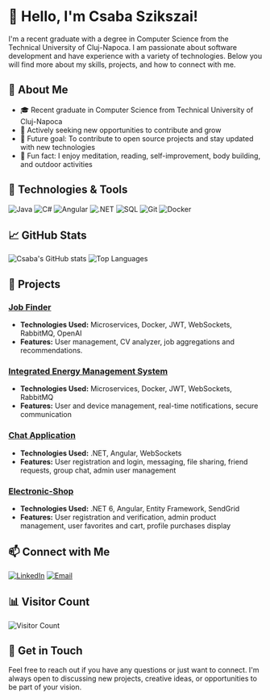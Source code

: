 # 👋 Hello, I'm Csaba Szikszai!

I'm a recent graduate with a degree in Computer Science from the Technical University of Cluj-Napoca. I am passionate about software development and have experience with a variety of technologies. Below you will find more about my skills, projects, and how to connect with me.

## 🚀 About Me
- 🎓 Recent graduate in Computer Science from Technical University of Cluj-Napoca
- 💼 Actively seeking new opportunities to contribute and grow
- 🎯 Future goal: To contribute to open source projects and stay updated with new technologies
- 🎉 Fun fact: I enjoy meditation, reading, self-improvement, body building, and outdoor activities

## 🔧 Technologies & Tools

![Java](https://img.shields.io/badge/Java-ED8B00?style=for-the-badge&logo=java&logoColor=white)
![C#](https://img.shields.io/badge/C%23-239120?style=for-the-badge&logo=c-sharp&logoColor=white)
![Angular](https://img.shields.io/badge/Angular-DD0031?style=for-the-badge&logo=angular&logoColor=white)
![.NET](https://img.shields.io/badge/.NET-512BD4?style=for-the-badge&logo=dot-net&logoColor=white)
![SQL](https://img.shields.io/badge/SQL-CC2927?style=for-the-badge&logo=microsoft-sql-server&logoColor=white)
![Git](https://img.shields.io/badge/Git-F05032?style=for-the-badge&logo=git&logoColor=white)
![Docker](https://img.shields.io/badge/Docker-2496ED?style=for-the-badge&logo=docker&logoColor=white)

## 📈 GitHub Stats

![Csaba's GitHub stats](https://github-readme-stats.vercel.app/api?username=SzCsaba01&show_icons=true&theme=radical)
![Top Languages](https://github-readme-stats.vercel.app/api/top-langs/?username=SzCsaba01&layout=compact&theme=radical)

## 💼 Projects

### [Job Finder](https://github.com/SzCsaba01/JobFinder-FrontEnd)
- **Technologies Used:** Microservices, Docker, JWT, WebSockets, RabbitMQ, OpenAI
- **Features:** User management, CV analyzer, job aggregations and recommendations.

### [Integrated Energy Management System](https://github.com/SzCsaba01/Energy-Management-System)
- **Technologies Used:** Microservices, Docker, JWT, WebSockets, RabbitMQ
- **Features:** User and device management, real-time notifications, secure communication

### [Chat Application](https://github.com/SzCsaba01/ChatApplication-BackEnd)
- **Technologies Used:** .NET, Angular, WebSockets
- **Features:** User registration and login, messaging, file sharing, friend requests, group chat, admin user management


### [Electronic-Shop](https://github.com/SzCsaba01/Electronic-Shop)
- **Technologies Used:** .NET 6, Angular, Entity Framework, SendGrid
- **Features:** User registration and verification, admin product management, user favorites and cart, profile purchases display


## 📫 Connect with Me

[![LinkedIn](https://img.shields.io/badge/LinkedIn-0077B5?style=for-the-badge&logo=linkedin&logoColor=white)](https://www.linkedin.com/in/szcsaba01/)
[![Email](https://img.shields.io/badge/Email-D14836?style=for-the-badge&logo=gmail&logoColor=white)](mailto:szikszaicsaba@yahoo.com)

## 📊 Visitor Count
![Visitor Count](https://komarev.com/ghpvc/?username=SzCsaba01&color=brightgreen&style=flat)

## 💬 Get in Touch
Feel free to reach out if you have any questions or just want to connect. I'm always open to discussing new projects, creative ideas, or opportunities to be part of your vision.

